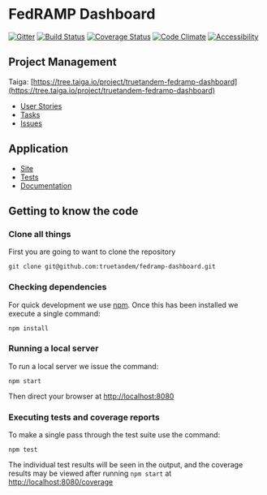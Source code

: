 # FedRAMP Dashboard

[![Gitter](https://badges.gitter.im/truetandem/fedramp-dashboard.svg)](https://gitter.im/truetandem/fedramp-dashboard?utm_source=badge&utm_medium=badge&utm_campaign=pr-badge)
[![Build Status](https://travis-ci.org/truetandem/fedramp-dashboard.svg?branch=master)](https://travis-ci.org/truetandem/fedramp-dashboard)
[![Coverage Status](https://coveralls.io/repos/github/truetandem/fedramp-dashboard/badge.svg?branch=master)](https://coveralls.io/github/truetandem/fedramp-dashboard?branch=master)
[![Code Climate](https://codeclimate.com/github/truetandem/fedramp-dashboard/badges/gpa.svg)](https://codeclimate.com/github/truetandem/fedramp-dashboard)
[![Accessibility](https://continua11y.18f.gov/truetandem/fedramp-dashboard.svg?branch=master)](https://continua11y.18f.gov/truetandem/fedramp-dashboard)

## Project Management

Taiga: [https://tree.taiga.io/project/truetandem-fedramp-dashboard](https://tree.taiga.io/project/truetandem-fedramp-dashboard)

 - [User Stories](https://api.taiga.io/api/v1/userstories/csv?uuid=926a76483f8144adacd750da0f95ebe8)
 - [Tasks](https://api.taiga.io/api/v1/tasks/csv?uuid=b0b63151452144f594a1d03631dcb447)
 - [Issues](https://api.taiga.io/api/v1/issues/csv?uuid=3116edcad252441d98f87c217490766b)

## Application
 - [Site](https://truetandem.github.io/fedramp-dashboard/)
 - [Tests](https://truetandem.github.io/fedramp-dashboard/test)
 - [Documentation](https://truetandem.github.io/fedramp-dashboard/doc)


## Getting to know the code

### Clone all things

First you are going to want to clone the repository

```
git clone git@github.com:truetandem/fedramp-dashboard.git
```

### Checking dependencies

For quick development we use [npm](https://www.npmjs.com/). Once
this has been installed we execute a single command:

```
npm install
```

### Running a local server

To run a local server we issue the command:

```
npm start
```

Then direct your browser at [http://localhost:8080](http://localhost:8080)

### Executing tests and coverage reports

To make a single pass through the test suite use the command:

```
npm test
```

The individual test results will be seen in the output, and the coverage
results may be viewed after running ```npm start``` at
[http://localhost:8080/coverage](http://localhost:8080/coverage)